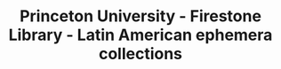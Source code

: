 ---
layout: repo
title: "Princeton University - Firestone Library - Latin American ephemera collections"
id: 12594
permalink: repos/12594/
---